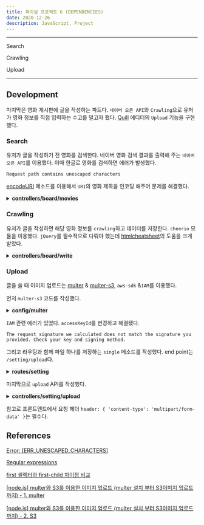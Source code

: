 ```yaml
---
title: 파이널 프로젝트 6 (DEPENDENCIES)
date: 2020-12-26
description: JavaScript, Project
---
```


---

Search

Crawling

Upload

---

## Development

마지막은 영화 게시판에 글을 작성하는 파트다. `네이버 오픈 API`와 `Crawling`으로 유저가 영화 정보를 직접 입력하는 수고를 덜고자 했다. [Quill](https://quilljs.com/) 에디터의 `Upload` 기능을 구현했다. 

### Search

유저가 글을 작성하기 전 영화를 검색한다. 네이버 영화 검색 결과를 출력해 주는 `네이버 오픈 API`를 이용했다. 이때 한글로 영화를 검색하면 에러가 발생했다. 

`Request path contains unescaped characters`

[encodeURI](https://developer.mozilla.org/ko/docs/Web/JavaScript/Reference/Global_Objects/encodeURI) 메소드를 이용해서 `URI`의 영화 제목을 인코딩 해주어 문제를 해결했다.

<details><summary><span style="background-color:#f5f2f0"><strong>controllers/board/movies</strong></strong></span></summary>

```javascript
const axios = require('axios')

require("dotenv").config()
const CLIENT_ID = process.env.CLIENT_ID // CLIENT_ID
const CLIENT_SECRET = process.env.CLIENT_SECRET // CLIENT_Secret

module.exports = async (req, res) => {
  // 유저가 선택한 영화의 제목(params)
  const title = encodeURI(req.params.title)
  // const title = encodeURI(req.body.title)
  // 또는 display, start, genre, country, yearfrom, yearto

  try {
    // 네이버 오픈 API, 영화를 검색한다.
    const list = await axios({
      method: 'get',
      url: `https://openapi.naver.com/v1/search/movie.json?query=${title}`,
      headers: {
        'X-Naver-Client-Id': `${CLIENT_ID}`,
        'X-Naver-Client-Secret': `${CLIENT_SECRET}`
      }
    })

    // 영화 목록을 응답한다.
    res.status(200).send(list.data)
  }
  catch (err) {
    res.status(500).send(err)
  }
}
```

</details>

### Crawling

유저가 글을 작성하면 해당 영화 정보를 `crawling`하고 데이터를 저장한다. `cheerio` 모듈을 이용했다. `jQuery`를 필수적으로 다뤄야 했는데 [htmlcheatsheet](https://htmlcheatsheet.com/jquery/)의 도움을 크게 받았다.

<details><summary><span style="background-color:#f5f2f0"><strong>controllers/board/write</strong></strong></span></summary>

```javascript
const model = require('../../models')
const axios = require('axios')
const cheerio = require('cheerio')

module.exports = async (req, res) => {
  const { token } = req.cookies

  // 토큰을 확인한다.
  if (token) {
    try {
      // 유저, url, 제목, 본문
      const { user, url, title, text, upload_url } = req.body

      // 유저가 선택한 영화 정보의 html을 가져온다.
      const getHtml = axios.get(url)
    
      // 해당 html을 크롤링한다.
      const selectedMovie = await getHtml
        .then(html => {
          const movie = {}
          const $ = cheerio.load(html.data)
          const $info = $('div.mv_info_area')
          const $story = $('div.obj_section:first-child')
    
          // 영화 정보
          movie['title'] = $info.find('h3.h_movie a').text()
          movie['sub_title'] = $info.find('strong.h_movie2').text()
          movie['summary_genre'] = $info.find('dl.info_spec dd:nth-child(2) span:nth-child(1)').text().replace(/\s/g, '')
          movie['summary_nation'] = $info.find('dl.info_spec dd:nth-child(2) span:nth-child(2) a').text()
          movie['summary_runtime'] = $info.find('dl.info_spec dd:nth-child(2) span:nth-child(3)').text()
          movie['summary_pubdate'] = $info.find('dl.info_spec dd:nth-child(2) span:nth-child(4) a').text()
          movie['director'] = $info.find('dl.info_spec dd:nth-child(4)').text()
          movie['actor'] = $info.find('dl.info_spec dd:nth-child(6) p').text()
          movie['rating'] = $info.find('dl.info_spec dd:nth-child(8) a').text() // 이것들은 왜 짝수??
          movie['poster'] = $info.find('div.poster img').attr('src')
    
          // 영화 줄거리
          movie['story_h5'] = $story.find('h5.h_tx_story').text()
          movie['story_tx'] = $story.find('p.con_tx:nth-child(3)').text() // 이거 왜 세 번째??
    
          return movie
        })
    
      // 영화 데이터를 저장한다.
      const movieData = await model.movie.create({
        title: selectedMovie['title'],
        sub_title: selectedMovie['sub_title'],
        genre: selectedMovie['summary_genre'],
        nation: selectedMovie['summary_nation'],
        runtime: selectedMovie['summary_runtime'],
        pubdate: selectedMovie['summary_pubdate'],
        director: selectedMovie['director'],
        actor: selectedMovie['actor'],
        rating: selectedMovie['rating'],
        poster: selectedMovie['poster'],
        story1: selectedMovie['story_h5'],
        story2: selectedMovie['story_tx']
      })
    
      // 글 데이터를 저장한다.
      const article = await model.article.create({
        title: title,
        text: text,
        upload_url: upload_url ? upload_url : null,
        userId: user,
        movieId: movieData.id
      })
    
      // 새로운 글 정보를 응답한다.
      res.status(200).send(article)
    }
    catch (err) {
      res.status(500).send(err)
    }
  }
  else {
    res.status(404).send('유효하지 않은 토큰입니다.')
  }
}
```

</details>

### Upload

글을 쓸 때 이미지 업로드는 [multer](https://www.npmjs.com/package/multer) & [multer-s3](https://www.npmjs.com/package/multer-s3), `aws-sdk` &`IAM`를 이용했다.

먼저 `multer-s3` 코드를 작성했다.

<details><summary><span style="background-color:#f5f2f0"><strong>config/multer</strong></strong></span></summary>

```javascript
const multer = require('multer')
const multerS3 = require('multer-s3')
const aws = require('aws-sdk')

require("dotenv").config()
// aws.config.loadFromPath(__dirname + '/awsconfig.json');
aws.config.update({
  accessKeyId: process.env.ACCESSKEY,
  secretAccessKey: process.env.SECRET_ACCESSKEY,
  region: process.env.REGION
})

const upload = multer({
  storage: multerS3({
    s3: new aws.S3(),
    bucket: 'finalproject',
    acl: 'public-read',
    key: function (req, file, cb) {
      cb(null, file.originalname);
    }
  })
})

module.exports = upload
```

</details>

`IAM` 관련 에러가 있었다. `accessKeyId`를 변경하고 해결됐다.

`The request signature we calculated does not match the signature you provided. Check your key and signing method.`

그리고 라우팅과 함께 파일 하나를 저장하는 `single` 메소드를 작성했다. end point는 `/setting/upload`다.

<details><summary><span style="background-color:#f5f2f0"><strong>routes/setting</strong></strong></span></summary>

```javascript
const express = require("express")
const router = express.Router()
const settingController = require("../controllers/setting")
const upload = require('../config/multer')

router.post("/password", settingController.password)
router.post("/userinfo", settingController.userinfo)
router.post("/check", settingController.check)
router.post("/upload", upload.single('img'), settingController.upload)

module.exports = router
```

</details>

마지막으로 `upload` API를 작성했다.

<details><summary><span style="background-color:#f5f2f0"><strong>controllers/setting/upload</strong></strong></span></summary>

```javascript
module.exports = async (req, res) => {
  console.log(req.file) // upload file
  if (req.file) {
    res.status(200).json(req.file.location)
  }
  else {
    res.status(404).send('파일 첨부가 실패하였습니다.')
  }
}
```

</details>

참고로 프론트엔드에서 요청 헤더 `header: { 'content-type': 'multipart/form-data' }`는 필수다.

## References

[Error: [ERR_UNESCAPED_CHARACTERS]](https://ssangq.netlify.app/posts/err-unescaped-characters) 

[Regular expressions](https://developer.mozilla.org/ko/docs/Web/JavaScript/Guide/%EC%A0%95%EA%B7%9C%EC%8B%9D)

[first 셀렉터와 first-child 차이점 비교](https://superkts.com/jquery/@first_vs_first-child)

[[node.js] multer와 S3를 이용한 이미지 업로드 (multer 설치 부터 S3이미지 업로드 까지) - 1. multer](https://velog.io/@ju_h2/node.js-multer-%EC%84%A4%EC%B9%98-%EB%B6%80%ED%84%B0-S3%EC%9D%B4%EB%AF%B8%EC%A7%80-%EC%97%85%EB%A1%9C%EB%93%9C-%EA%B9%8C%EC%A7%801-multer-%ED%86%B5%ED%95%B4-%EC%9D%B4%EB%AF%B8%EC%A7%80-%EC%97%85%EB%A1%9C%EB%93%9C%ED%95%98%EA%B8%B0)

[[node.js] multer와 S3를 이용한 이미지 업로드 (multer 설치 부터 S3이미지 업로드 까지) - 2. S3](https://velog.io/@ju_h2/node.js-multer-%EC%84%A4%EC%B9%98-%EB%B6%80%ED%84%B0-S3%EC%9D%B4%EB%AF%B8%EC%A7%80-%EC%97%85%EB%A1%9C%EB%93%9C-%EA%B9%8C%EC%A7%802-S3%EC%9D%B4%EB%AF%B8%EC%A7%80-%EC%97%85%EB%A1%9C%EB%93%9C)